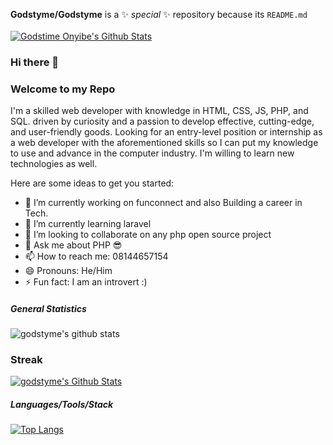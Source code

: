 <!--**Godstyme/Godstyme** is a ✨ _special_ ✨ repository because its `README.md` (this file) appears on your GitHub profile.<br><br>-->
**Godstyme/Godstyme** is a ✨ _special_ ✨ repository because its `README.md`<br><br>
[![Godstime Onyibe's Github Stats](https://activity-graph.herokuapp.com/graph?username=godstyme&bg_color=141321&color=ffffff&line=22c55e&point=ffffff&area_color=1c1917&area=true&hide_border=true&custom_title=My%20Commits%20Graph)](https://github.com/godstyme)
### Hi there 👋

<h3> Welcome to my Repo</h3>
I'm a skilled web developer with knowledge in HTML, CSS, JS, PHP, and SQL. driven by curiosity and a passion to develop effective, cutting-edge, and user-friendly goods. Looking for an entry-level position or internship as a web developer with the aforementioned skills so I can put my knowledge to use and advance in the computer industry. I'm willing to learn new technologies as well.


Here are some ideas to get you started:

- 🔭 I’m currently working on funconnect and also Building a career in Tech.
- 🌱 I’m currently learning laravel
- 👯 I’m looking to collaborate on any php open source project
- 💬 Ask me about PHP 😎
- 📫 How to reach me: 08144657154 
- 😄 Pronouns: He/Him
- ⚡ Fun fact: I am an introvert :)
##### General Statistics
![godstyme's github stats](https://github-readme-stats.vercel.app/api?username=godstyme&show_icons=true&theme=radical)
### Streak
[![godstyme's Github Stats](https://github-readme-streak-stats.herokuapp.com/?user=godstyme&stroke=ffffff&background=141321&ring=14b8a6&fire=14b8a6&currStreakNum=ffffff&currStreakLabel=14b8a6&sideNums=ffffff&sideLabels=ffffff&dates=ffffff&hide_border=true)](https://github.com/godstyme)

##### Languages/Tools/Stack
[![Top Langs](https://github-readme-stats.vercel.app/api/top-langs/?username=godstyme&theme=radical)](https://github.com/godstyme/github-readme-stats)


